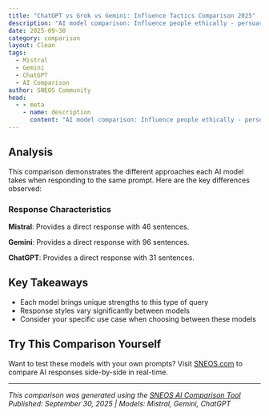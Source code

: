 ```yaml
---
title: "ChatGPT vs Grok vs Gemini: Influence Tactics Comparison 2025"
description: "AI model comparison: Influence people ethically - persuasion psychology mastery..."
date: 2025-09-30
category: comparison
layout: Clean
tags:
  - Mistral
  - Gemini
  - ChatGPT
  - AI Comparison
author: SNEOS Community
head:
  - - meta
    - name: description
      content: "AI model comparison: Influence people ethically - persuasion psychology mastery..."
---
```


<ChatComparison
  title="ChatGPT vs Grok vs Gemini: Influence Tactics Comparison 2025"
  prompt="Influence people ethically - persuasion psychology mastery"
  :responses='{
    "Mistral": "Influencing people ethically involves understanding and applying persuasion psychology in a way that respects others\u0027 autonomy, dignity, and well-being. Here are some key principles and techniques to help you master ethical persuasion:\n\n### 1. **Build Trust and Rapport**\n   - **Authenticity:** Be genuine and transparent in your interactions.\n   - **Consistency:** Maintain a consistent character and behavior.\n   - **Empathy:** Show understanding and concern for others\u0027 feelings and needs.\n\n### 2. **Understand Your Audience**\n   - **Empathy Mapping:** Identify the emotions, thoughts, and behaviors of your audience.\n   - **Personalization:** Tailor your message to the individual or group you are trying to influence.\n\n### 3. **Use Social Proof**\n   - **Testimonials:** Share stories or testimonials from people who have benefited from your ideas or products.\n   - **Case Studies:** Provide real-life examples to support your arguments.\n\n### 4. **Leverage Reciprocity**\n   - **Give First:** Offer something of value before asking for something in return.\n   - **Mutual Benefit:** Ensure that the exchange is beneficial for both parties.\n\n### 5. **Create Scarcity**\n   - **Limited Availability:** Highlight the limited nature of an opportunity or resource.\n   - **Urgency:** Emphasize the need for timely action.\n\n### 6. **Use Authority**\n   - **Expertise:** Demonstrate your knowledge and expertise in the subject matter.\n   - **Credibility:** Use credentials, awards, or endorsements to build trust.\n\n### 7. **Frame Your Message Positively**\n   - **Benefits Over Features:** Focus on the benefits rather than just the features.\n   - **Positive Language:** Use positive and encouraging language to convey your message.\n\n### 8. **Storytelling**\n   - **Narrative Structure:** Use a clear beginning, middle, and end to structure your story.\n   - **Emotional Appeal:** Incorporate emotions to make your story more compelling.\n\n### 9. **Provide Clear Calls to Action**\n   - **Specific Instructions:** Be clear about what you want the other person to do.\n   - **Easy Steps:** Make the action steps simple and straightforward.\n\n### 10. **Use the Principle of Commitment and Consistency**\n   - **Small Steps:** Start with small commitments and gradually build up.\n   - **Consistency:** Encourage people to follow through on their commitments.\n\n### 11. **Ethical Considerations**\n   - **Honesty:** Always be truthful and avoid manipulation.\n   - **Respect:** Respect the autonomy and decisions of others.\n   - **Transparency:** Be open about your intentions and the potential outcomes.\n\n### 12. **Feedback and Adaptation**\n   - **Listen Actively:** Pay attention to the feedback you receive.\n   - **Adapt:** Be willing to adjust your approach based on the feedback and the situation.\n\n### Practical Tips:\n- **Practice Active Listening:** Show genuine interest in what others have to say.\n- **Ask Open-Ended Questions:** Encourage deeper conversations and understanding.\n- **Use Non-Verbal Cues:** Pay attention to body language and facial expressions to gauge reactions.\n\n### Ethical Guidelines:\n- **Avoid Manipulation:** Ensure that your persuasion efforts are not coercive or manipulative.\n- **Promote Mutual Benefit:** Aim for outcomes that benefit both parties.\n- **Respect Boundaries:** Be mindful of others\u0027 boundaries and personal space.\n\nBy applying these principles and techniques, you can influence people ethically and effectively, fostering positive relationships and outcomes.",
    "Gemini": "## Ethically Influencing People: Mastering Persuasion Psychology\n\nPersuasion is a powerful tool, and like any tool, it can be used for good or ill. Ethically influencing people is about achieving your goals while respecting their autonomy, intelligence, and best interests. It\u0027s about finding win-win scenarios and building trust, not manipulation. This involves understanding persuasion psychology and applying its principles with integrity.\n\nHere\u0027s a breakdown of how to ethically influence people using persuasion psychology:\n\n**I. Foundational Principles of Ethical Influence:**\n\n*   **Transparency:** Be honest about your intentions. Don\u0027t hide your agenda. State your purpose clearly.\n*   **Respect for Autonomy:**  Recognize that people have the right to make their own decisions.  Don\u0027t pressure or coerce them. Provide them with enough information to make an informed choice.\n*   **Beneficial Intent:** Strive for a win-win outcome. Your goal should be aligned with the other person\u0027s best interests or at least not harmful.\n*   **Honesty and Integrity:** Don\u0027t lie, exaggerate, or misrepresent facts.  Your credibility is your most valuable asset.\n*   **Empathy:** Understand the other person\u0027s perspective, needs, and concerns.  Tailor your approach to resonate with them.\n\n**II.  Key Psychological Principles of Persuasion (Applied Ethically):**\n\n*   **Reciprocity:**  People tend to return favors.  \n    *   **Ethical Application:** Offer value upfront.  Provide helpful information, a small gift, or a service without expecting anything in return.  This creates a sense of obligation, but don\u0027t explicitly demand reciprocation.\n    *   **Unethical Application:**  \u0022Quid pro quo\u0022 where you give something expecting something specific in return, especially if it\u0027s disproportionate or coercive.\n*   **Commitment and Consistency:**  People like to be consistent with their past statements and actions.\n    *   **Ethical Application:**  Get people to make small, initial commitments.  Ask questions that elicit agreement and align with your ultimate goal. Gently guide them toward a larger commitment that feels natural.\n    *   **Unethical Application:**  \u0022Foot-in-the-door\u0022 technique used to manipulate people into agreeing to increasingly larger requests after securing initial small agreements.\n*   **Social Proof:**  People tend to do what they see other people doing, especially if those others are similar to them.\n    *   **Ethical Application:**  Highlight testimonials, case studies, and positive reviews from similar people.  Demonstrate that others have found value in what you\u0027re offering.  Focus on genuine success stories.\n    *   **Unethical Application:**  Fabricating testimonials, using paid actors to pose as satisfied customers, or creating artificial crowds to manipulate behavior.\n*   **Authority:** People tend to obey authority figures (or those perceived as such).\n    *   **Ethical Application:**  Establish your expertise and credibility by sharing relevant credentials, experience, and knowledge.  Cite reputable sources to support your claims.\n    *   **Unethical Application:**  Misrepresenting your expertise, using fake credentials, or falsely claiming endorsements from authority figures.\n*   **Liking:**  People are more likely to be persuaded by people they like.\n    *   **Ethical Application:**  Find common ground, be genuine, and show empathy.  Use humor appropriately. Be respectful and attentive. Focus on building rapport.\n    *   **Unethical Application:**  Excessive flattery, feigning interest, or mimicking someone\u0027s behavior insincerely.\n*   **Scarcity:**  People value things more when they are perceived as rare or limited.\n    *   **Ethical Application:**  Highlight the unique benefits and limited availability of your offer.  Clearly state deadlines and any constraints. Be truthful about the level of scarcity.\n    *   **Unethical Application:**  Creating artificial scarcity (e.g., \u0022Only 3 left!\u0022) when there\u0027s actually plenty of stock, or pressuring people with false deadlines.\n*   **Loss Aversion:** People are more motivated to avoid losses than to gain an equivalent amount.\n    *   **Ethical Application:** Frame your message to emphasize what people will lose if they don\u0027t take action. For example, \u0022Don\u0027t miss out on this opportunity...\u0022 (Instead of: \u0022You\u0027ll benefit from this opportunity\u0022). However, do not use this to instill unnecessary fear.\n    *   **Unethical Application:** Fearmongering or making exaggerated claims about potential losses to pressure people into making a decision.\n*   **Framing:** The way you present information can significantly impact how people perceive it.\n    *   **Ethical Application:** Present information in a way that highlights the positive aspects and benefits, while honestly acknowledging any potential downsides. Choose your words carefully to create a positive and persuasive narrative.\n    *   **Unethical Application:** Manipulating data or selectively presenting information to mislead people.\n\n**III. Practical Strategies for Ethical Influence:**\n\n*   **Active Listening:** Pay attention to what the other person is saying, both verbally and nonverbally. Understand their needs, concerns, and perspective.\n*   **Building Rapport:**  Create a connection by finding common ground, showing empathy, and being genuine.\n*   **Asking Questions:**  Encourage dialogue and understanding.  Use open-ended questions to elicit detailed responses.\n*   **Providing Value:**  Offer something of genuine benefit to the other person, whether it\u0027s information, a solution to a problem, or an opportunity.\n*   **Being Prepared:**  Research the other person\u0027s background and interests. Anticipate their concerns and be ready to address them.\n*   **Using Storytelling:**  Stories are a powerful way to connect with people emotionally and make your message more memorable.\n*   **Offering Choices:**  Give people a sense of control by providing them with options.  This reduces resistance and increases the likelihood of agreement.\n*   **Focusing on the \u0022Why\u0022:**  Explain the reasons behind your recommendations or requests.  People are more likely to be persuaded when they understand the rationale.\n*   **Being Patient:**  Persuasion is a process, not a one-time event.  Be patient and persistent, but always respectful.\n*   **Knowing Your Audience:** Tailor your message to the specific people you are trying to influence. Understand their values, beliefs, and motivations.\n\n**IV. Red Flags: Signs You\u0027re Crossing the Ethical Line:**\n\n*   **Feeling guilty or uncomfortable about your tactics.**\n*   **Hiding information or deliberately misleading people.**\n*   **Using pressure or coercion to force a decision.**\n*   **Taking advantage of someone\u0027s vulnerability.**\n*   **Prioritizing your own needs over the other person\u0027s.**\n*   **Rationalizing unethical behavior.**\n*   **Your methods would be considered manipulative if exposed publicly.**\n\n**V. Continuous Learning and Self-Reflection:**\n\n*   **Stay informed about the latest research in persuasion psychology and ethics.**\n*   **Seek feedback from trusted sources on your communication style and influence tactics.**\n*   **Regularly reflect on your own values and motivations to ensure that your actions align with your ethical principles.**\n\n**In conclusion, ethical influence is a skill that can be developed through understanding persuasion psychology and applying its principles with integrity. By focusing on transparency, respect, and mutual benefit, you can achieve your goals while building strong, trusting relationships.** Remember that lasting success is built on ethical foundations.\n",
    "ChatGPT": "Influencing people ethically involves using principles of persuasion in ways that respect others\u2019 autonomy, promote honesty, and foster positive relationships. Here\u2019s a guide to mastering persuasion psychology ethically:\n\n### Key Principles of Ethical Persuasion\n\n1. **Build Trust and Credibility**  \n   - Be honest and transparent.  \n   - Deliver on promises.  \n   - Show expertise without exaggeration.\n\n2. **Understand Others\u2019 Needs and Values**  \n   - Listen actively to understand their perspective.  \n   - Tailor your message to align with their goals and values.  \n\n3. **Use Reciprocity Genuinely**  \n   - Offer help or value without expecting immediate return.  \n   - Foster goodwill, not manipulation.\n\n4. **Apply Social Proof Honestly**  \n   - Share truthful testimonials and case studies.  \n   - Avoid fabricating or exaggerating others\u2019 endorsements.\n\n5. **Create Win-Win Situations**  \n   - Aim for outcomes that benefit all parties.  \n   - Avoid pressuring or coercing decisions.\n\n6. **Communicate Clearly and Respectfully**  \n   - Use clear, logical arguments.  \n   - Respect others\u2019 right to decline or disagree.\n\n7. **Appeal to Emotions Ethically**  \n   - Use stories and values to connect, not to exploit fears or insecurities.\n\n### Psychological Techniques for Ethical Influence\n\n- **Consistency**  \n  Encourage small commitments that align with your message to foster consistent behavior.\n\n- **Authority**  \n  Demonstrate expertise credibly to enhance persuasion.\n\n- **Scarcity**  \n  Present genuine limited-time offers without false urgency.\n\n- **Liking**  \n  Build rapport and find common ground genuinely.\n\n### Practical Tips\n\n- Always verify information before sharing.  \n- Avoid manipulation techniques like deceit, guilt-tripping, or high-pressure tactics.  \n- Be patient and give people time to make decisions.  \n- Encourage feedback and be open to dialogue.  \n\n### Recommended Reading\n\n- *Influence: The Psychology of Persuasion* by Robert Cialdini  \n- *Pre-Suasion* by Robert Cialdini  \n- *Drive* by Daniel Pink  \n\nBy applying these principles and techniques with respect and integrity, you can become a master of persuasion while maintaining ethical standards and positive relationships."
  }'
  published-date="13:07"
/>

## Analysis

This comparison demonstrates the different approaches each AI model takes when responding to the same prompt. Here are the key differences observed:

### Response Characteristics

**Mistral**: Provides a direct response with 46 sentences. 

**Gemini**: Provides a direct response with 96 sentences. 

**ChatGPT**: Provides a direct response with 31 sentences. 

## Key Takeaways

- Each model brings unique strengths to this type of query
- Response styles vary significantly between models
- Consider your specific use case when choosing between these models

## Try This Comparison Yourself

Want to test these models with your own prompts? Visit [SNEOS.com](https://sneos.com) to compare AI responses side-by-side in real-time.

---

*This comparison was generated using the [SNEOS AI Comparison Tool](https://sneos.com)*
*Published: September 30, 2025 | Models: Mistral, Gemini, ChatGPT*
